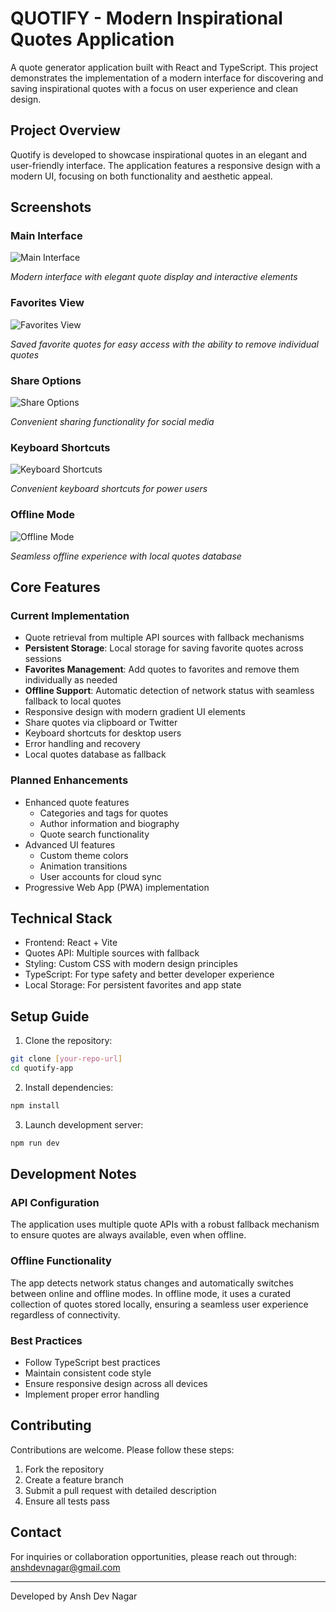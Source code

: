 # QUOTIFY - Modern Inspirational Quotes Application

A quote generator application built with React and TypeScript. This project demonstrates the implementation of a modern interface for discovering and saving inspirational quotes with a focus on user experience and clean design.

## Project Overview

Quotify is developed to showcase inspirational quotes in an elegant and user-friendly interface. The application features a responsive design with a modern UI, focusing on both functionality and aesthetic appeal.

## Screenshots

### Main Interface
![Main Interface](Screenshots/interface.png)

*Modern interface with elegant quote display and interactive elements*

### Favorites View
![Favorites View](Screenshots/view_favourite.png)

*Saved favorite quotes for easy access with the ability to remove individual quotes*

### Share Options
![Share Options](Screenshots/share.png)

*Convenient sharing functionality for social media*

### Keyboard Shortcuts
![Keyboard Shortcuts](Screenshots/keyboard_shortcut.png)

*Convenient keyboard shortcuts for power users*

### Offline Mode
![Offline Mode](Screenshots/offline_mode.png)

*Seamless offline experience with local quotes database*

## Core Features

### Current Implementation
* Quote retrieval from multiple API sources with fallback mechanisms
* **Persistent Storage**: Local storage for saving favorite quotes across sessions
* **Favorites Management**: Add quotes to favorites and remove them individually as needed
* **Offline Support**: Automatic detection of network status with seamless fallback to local quotes
* Responsive design with modern gradient UI elements
* Share quotes via clipboard or Twitter
* Keyboard shortcuts for desktop users
* Error handling and recovery
* Local quotes database as fallback

### Planned Enhancements
* Enhanced quote features
  - Categories and tags for quotes
  - Author information and biography
  - Quote search functionality
* Advanced UI features
  - Custom theme colors
  - Animation transitions
  - User accounts for cloud sync
* Progressive Web App (PWA) implementation

## Technical Stack

* Frontend: React + Vite
* Quotes API: Multiple sources with fallback
* Styling: Custom CSS with modern design principles
* TypeScript: For type safety and better developer experience
* Local Storage: For persistent favorites and app state

## Setup Guide

1. Clone the repository:
```bash
git clone [your-repo-url]
cd quotify-app
```

2. Install dependencies:
```bash
npm install
```

3. Launch development server:
```bash
npm run dev
```

## Development Notes

### API Configuration
The application uses multiple quote APIs with a robust fallback mechanism to ensure quotes are always available, even when offline.

### Offline Functionality
The app detects network status changes and automatically switches between online and offline modes. In offline mode, it uses a curated collection of quotes stored locally, ensuring a seamless user experience regardless of connectivity.

### Best Practices
* Follow TypeScript best practices
* Maintain consistent code style
* Ensure responsive design across all devices
* Implement proper error handling

## Contributing

Contributions are welcome. Please follow these steps:
1. Fork the repository
2. Create a feature branch
3. Submit a pull request with detailed description
4. Ensure all tests pass

## Contact

For inquiries or collaboration opportunities, please reach out through:
anshdevnagar@gmail.com

---
Developed by Ansh Dev Nagar
